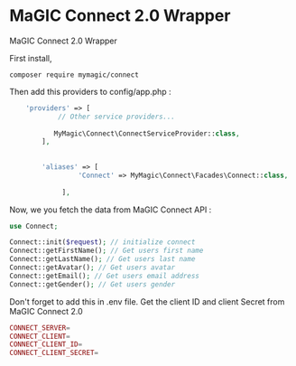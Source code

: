 # MaGIC Connect 2.0 Wrapper

MaGIC Connect 2.0 Wrapper

First install,

`composer require mymagic/connect
`

Then add this providers to config/app.php : 

 ```php 
     'providers' => [
             // Other service providers...
         
            MyMagic\Connect\ConnectServiceProvider::class,
         ], 
         
         
         'aliases' => [
                  'Connect' => MyMagic\Connect\Facades\Connect::class,
          
              ],
```
Now, we you fetch the data from MaGIC Connect API : 
      
```php
use Connect;

Connect::init($request); // initialize connect
Connect::getFirstName(); // Get users first name
Connect::getLastName(); // Get users last name
Connect::getAvatar(); // Get users avatar
Connect::getEmail(); // Get users email address
Connect::getGender(); // Get users gender
```
Don't forget to add this in .env file. Get the client ID and client Secret from MaGIC Connect 2.0
```php
CONNECT_SERVER=
CONNECT_CLIENT=
CONNECT_CLIENT_ID=
CONNECT_CLIENT_SECRET=
```

